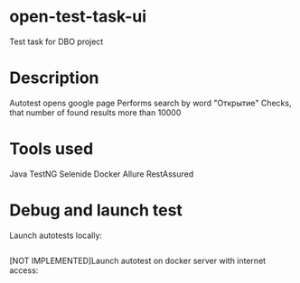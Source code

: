 # open-test-task-ui
Test task for DBO project

# Description
Autotest opens google page
Performs search by word "Открытие"
Checks, that number of found results more than 10000

# Tools used
Java
TestNG
Selenide
Docker
Allure
RestAssured

# Debug and launch test
Launch autotests locally:
```mvn test
```
[NOT IMPLEMENTED]Launch autotest on docker server with internet access:
```docker-release.sh
```
